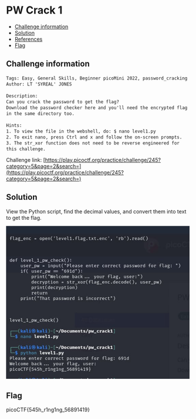 # PW Crack 1

- [Challenge information](#challenge-information)
- [Solution](#solution)
- [References](#references)
- [Flag](#flag)

## Challenge information
```
Tags: Easy, General Skills, Beginner picoMini 2022, password_cracking
Author: LT 'SYREAL' JONES

Description:
Can you crack the password to get the flag?
Download the password checker here and you'll need the encrypted flag in the same directory too.

Hints:
1. To view the file in the webshell, do: $ nano level1.py
2. To exit nano, press Ctrl and x and follow the on-screen prompts.
3. The str_xor function does not need to be reverse engineered for this challenge.
```

Challenge link: [https://play.picoctf.org/practice/challenge/245?category=5&page=2&search=](https://play.picoctf.org/practice/challenge/245?category=5&page=2&search=)

## Solution

View the Python script, find the decimal values, and convert them into text to get the flag.

<img src="pw_crack1.jpg" width="500" />

## Flag

picoCTF{545h_r1ng1ng_56891419}